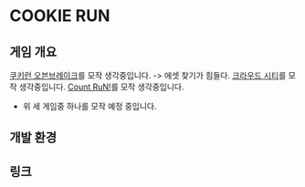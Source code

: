 # COOKIE RUN

## 게임 개요
[쿠키런 오븐브레이크](https://play.google.com/store/apps/details?id=com.devsisters.gb&hl=ko&gl=US)를 모작 생각중입니다.
-> 에셋 찾기가 힘들다.
[크라우드 시티](https://play.google.com/store/apps/details?id=io.voodoo.crowdcity&hl=ko&gl=US)를 모작 생각중입니다.
[Count RuN!](https://play.google.com/store/apps/details?id=jp.co.translimit.countrun&hl=ko&gl=US)를 모작 생각중입니다.
- 위 세 게임중 하나를 모작 예정 중입니다.
## 개발 환경

## 링크

